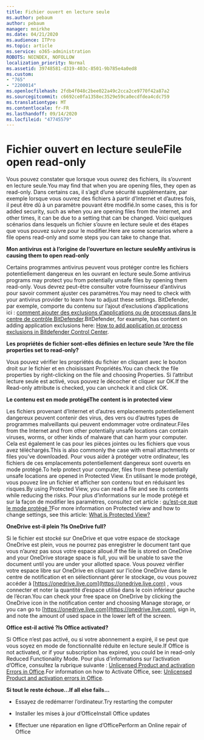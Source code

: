 ```yaml
---
title: Fichier ouvert en lecture seule
ms.author: pebaum
author: pebaum
manager: mnirkhe
ms.date: 04/21/2020
ms.audience: ITPro
ms.topic: article
ms.service: o365-administration
ROBOTS: NOINDEX, NOFOLLOW
localization_priority: Normal
ms.assetid: 39748581-d319-403c-8501-9b785e4a0ed8
ms.custom:
- "765"
- "2200014"
ms.openlocfilehash: 2fdb4f048c2bee022a49c2cca2ce9770f42a87a2
ms.sourcegitcommit: c6692ce0fa1358ec3529e59ca0ecdfdea4cdc759
ms.translationtype: MT
ms.contentlocale: fr-FR
ms.lasthandoff: 09/14/2020
ms.locfileid: "47745579"
---
```

# <a name="file-open-read-only"></a><span data-ttu-id="5de77-102">Fichier ouvert en lecture seule</span><span class="sxs-lookup"><span data-stu-id="5de77-102">File open read-only</span></span>

<span data-ttu-id="5de77-103">Vous pouvez constater que lorsque vous ouvrez des fichiers, ils s’ouvrent en lecture seule.</span><span class="sxs-lookup"><span data-stu-id="5de77-103">You may find that when you are opening files, they open as read-only.</span></span> <span data-ttu-id="5de77-104">Dans certains cas, il s’agit d’une sécurité supplémentaire, par exemple lorsque vous ouvrez des fichiers à partir d’Internet et d’autres fois, il peut être dû à un paramètre pouvant être modifié.</span><span class="sxs-lookup"><span data-stu-id="5de77-104">In some cases, this is for added security, such as when you are opening files from the internet, and other times, it can be due to a setting that can be changed.</span></span> <span data-ttu-id="5de77-105">Voici quelques scénarios dans lesquels un fichier s’ouvre en lecture seule et des étapes que vous pouvez suivre pour le modifier.</span><span class="sxs-lookup"><span data-stu-id="5de77-105">Here are some scenarios where a file opens read-only and some steps you can take to change that.</span></span>
  
 <span data-ttu-id="5de77-106">**Mon antivirus est à l’origine de l’ouverture en lecture seule**</span><span class="sxs-lookup"><span data-stu-id="5de77-106">**My antivirus is causing them to open read-only**</span></span>
  
<span data-ttu-id="5de77-107">Certains programmes antivirus peuvent vous protéger contre les fichiers potentiellement dangereux en les ouvrant en lecture seule.</span><span class="sxs-lookup"><span data-stu-id="5de77-107">Some antivirus programs may protect you from potentially unsafe files by opening them read-only.</span></span> <span data-ttu-id="5de77-108">Vous devrez peut-être consulter votre fournisseur d’antivirus pour savoir comment ajuster ces paramètres.</span><span class="sxs-lookup"><span data-stu-id="5de77-108">You may need to check with your antivirus provider to learn how to adjust these settings.</span></span> <span data-ttu-id="5de77-109">BitDefender, par exemple, comporte du contenu sur l’ajout d’exclusions d’applications ici : [comment ajouter des exclusions d’applications ou de processus dans le centre de contrôle BitDefender](https://aka.ms/AA6098i).</span><span class="sxs-lookup"><span data-stu-id="5de77-109">BitDefender, for example, has content on adding application exclusions here: [How to add application or process exclusions in Bitdefender Control Center](https://aka.ms/AA6098i).</span></span>
  
 <span data-ttu-id="5de77-110">**Les propriétés de fichier sont-elles définies en lecture seule ?**</span><span class="sxs-lookup"><span data-stu-id="5de77-110">**Are the file properties set to read-only?**</span></span>
  
<span data-ttu-id="5de77-111">Vous pouvez vérifier les propriétés du fichier en cliquant avec le bouton droit sur le fichier et en choisissant Propriétés.</span><span class="sxs-lookup"><span data-stu-id="5de77-111">You can check the file properties by right-clicking on the file and choosing Properties.</span></span> <span data-ttu-id="5de77-112">Si l’attribut lecture seule est activé, vous pouvez le décocher et cliquer sur OK.</span><span class="sxs-lookup"><span data-stu-id="5de77-112">If the Read-only attribute is checked, you can uncheck it and click OK.</span></span>
  
 <span data-ttu-id="5de77-113">**Le contenu est en mode protégé**</span><span class="sxs-lookup"><span data-stu-id="5de77-113">**The content is in protected view**</span></span>
  
<span data-ttu-id="5de77-114">Les fichiers provenant d’Internet et d’autres emplacements potentiellement dangereux peuvent contenir des virus, des vers ou d’autres types de programmes malveillants qui peuvent endommager votre ordinateur.</span><span class="sxs-lookup"><span data-stu-id="5de77-114">Files from the Internet and from other potentially unsafe locations can contain viruses, worms, or other kinds of malware that can harm your computer.</span></span> <span data-ttu-id="5de77-115">Cela est également le cas pour les pièces jointes ou les fichiers que vous avez téléchargés.</span><span class="sxs-lookup"><span data-stu-id="5de77-115">This is also commonly the case with email attachments or files you've downloaded.</span></span> <span data-ttu-id="5de77-116">Pour vous aider à protéger votre ordinateur, les fichiers de ces emplacements potentiellement dangereux sont ouverts en mode protégé.</span><span class="sxs-lookup"><span data-stu-id="5de77-116">To help protect your computer, files from these potentially unsafe locations are opened in Protected View.</span></span> <span data-ttu-id="5de77-117">En utilisant le mode protégé, vous pouvez lire un fichier et afficher son contenu tout en réduisant les risques.</span><span class="sxs-lookup"><span data-stu-id="5de77-117">By using Protected View, you can read a file and see its contents while reducing the risks.</span></span> <span data-ttu-id="5de77-118">Pour plus d’informations sur le mode protégé et sur la façon de modifier les paramètres, consultez cet article : [qu’est-ce que le mode protégé ?](https://support.office.com/article/d6f09ac7-e6b9-4495-8e43-2bbcdbcb6653)</span><span class="sxs-lookup"><span data-stu-id="5de77-118">For more information on Protected view and how to change settings, see this article: [What is Protected View?](https://support.office.com/article/d6f09ac7-e6b9-4495-8e43-2bbcdbcb6653)</span></span>
  
 <span data-ttu-id="5de77-119">**OneDrive est-il plein ?**</span><span class="sxs-lookup"><span data-stu-id="5de77-119">**Is OneDrive full?**</span></span>
  
<span data-ttu-id="5de77-120">Si le fichier est stocké sur OneDrive et que votre espace de stockage OneDrive est plein, vous ne pourrez pas enregistrer le document tant que vous n’aurez pas sous votre espace alloué.</span><span class="sxs-lookup"><span data-stu-id="5de77-120">If the file is stored on OneDrive and your OneDrive storage space is full, you will be unable to save the document until you are under your allotted space.</span></span> <span data-ttu-id="5de77-121">Vous pouvez vérifier votre espace libre sur OneDrive en cliquant sur l’icône OneDrive dans le centre de notification et en sélectionnant gérer le stockage, ou vous pouvez accéder à [https://onedrive.live.com](https://onedrive.live.com) , vous connecter et noter la quantité d’espace utilisé dans le coin inférieur gauche de l’écran.</span><span class="sxs-lookup"><span data-stu-id="5de77-121">You can check your free space on OneDrive by clicking the OneDrive icon in the notification center and choosing Manage storage, or you can go to [https://onedrive.live.com](https://onedrive.live.com), sign in, and note the amount of used space in the lower left of the screen.</span></span>
  
 <span data-ttu-id="5de77-122">**Office est-il activé ?**</span><span class="sxs-lookup"><span data-stu-id="5de77-122">**Is Office activated?**</span></span>
  
<span data-ttu-id="5de77-123">Si Office n’est pas activé, ou si votre abonnement a expiré, il se peut que vous soyez en mode de fonctionnalité réduite en lecture seule.</span><span class="sxs-lookup"><span data-stu-id="5de77-123">If Office is not activated, or if your subscription has expired, you could be in read-only Reduced Functionality Mode.</span></span> <span data-ttu-id="5de77-124">Pour plus d’informations sur l’activation d’Office, consultez la rubrique suivante : [Unlicensed Product and activation Errors in Office](https://support.office.com/article/0d23d3c0-c19c-4b2f-9845-5344fedc4380).</span><span class="sxs-lookup"><span data-stu-id="5de77-124">For information on how to Activate Office, see: [Unlicensed Product and activation errors in Office](https://support.office.com/article/0d23d3c0-c19c-4b2f-9845-5344fedc4380).</span></span>
  
 <span data-ttu-id="5de77-125">**Si tout le reste échoue...**</span><span class="sxs-lookup"><span data-stu-id="5de77-125">**If all else fails...**</span></span>
  
- <span data-ttu-id="5de77-126">Essayez de redémarrer l’ordinateur.</span><span class="sxs-lookup"><span data-stu-id="5de77-126">Try restarting the computer</span></span>
    
- <span data-ttu-id="5de77-127">Installer les mises à jour d’Office</span><span class="sxs-lookup"><span data-stu-id="5de77-127">Install Office updates</span></span>
    
- <span data-ttu-id="5de77-128">Effectuer une réparation en ligne d’Office</span><span class="sxs-lookup"><span data-stu-id="5de77-128">Perform an Online repair of Office</span></span>
    


